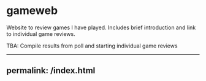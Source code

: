 # gameweb

Website to review games I have played. Includes brief introduction and link to individual game reviews.

TBA: Compile results from poll and starting individual game reviews

---
permalink: /index.html
---
